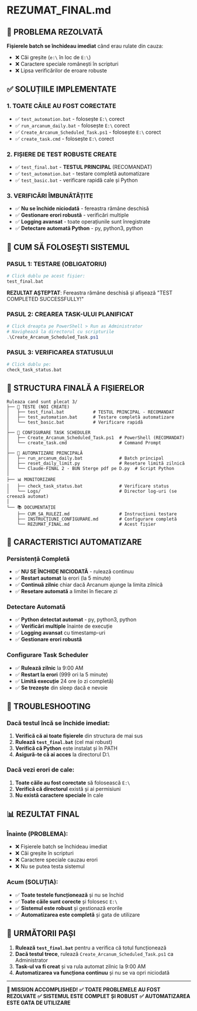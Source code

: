 # REZUMAT_FINAL.md

## 🚨 PROBLEMA REZOLVATĂ
**Fișierele batch se închideau imediat** când erau rulate din cauza:
- ❌ Căi greșite (`e:\` în loc de `E:\`)
- ❌ Caractere speciale românești în scripturi
- ❌ Lipsa verificărilor de eroare robuste

## ✅ SOLUȚIILE IMPLEMENTATE

### 1. **TOATE CĂILE AU FOST CORECTATE**
- ✅ `test_automation.bat` - folosește `E:\` corect
- ✅ `run_arcanum_daily.bat` - folosește `E:\` corect  
- ✅ `Create_Arcanum_Scheduled_Task.ps1` - folosește `E:\` corect
- ✅ `create_task.cmd` - folosește `E:\` corect

### 2. **FIȘIERE DE TEST ROBUSTE CREATE**
- ✅ `test_final.bat` - **TESTUL PRINCIPAL** (RECOMANDAT)
- ✅ `test_automation.bat` - testare completă automatizare
- ✅ `test_basic.bat` - verificare rapidă cale și Python

### 3. **VERIFICĂRI ÎMBUNĂTĂȚITE**
- ✅ **Nu se închide niciodată** - fereastra rămâne deschisă
- ✅ **Gestionare erori robustă** - verificări multiple
- ✅ **Logging avansat** - toate operațiunile sunt înregistrate
- ✅ **Detectare automată Python** - py, python3, python

## 🎯 CUM SĂ FOLOSEȘTI SISTEMUL

### **PASUL 1: TESTARE (OBLIGATORIU)**
```bash
# Click dublu pe acest fișier:
test_final.bat
```
**REZULTAT AȘTEPTAT**: Fereastra rămâne deschisă și afișează "TEST COMPLETED SUCCESSFULLY!"

### **PASUL 2: CREAREA TASK-ULUI PLANIFICAT**
```powershell
# Click dreapta pe PowerShell > Run as Administrator
# Navighează la directorul cu scripturile
.\Create_Arcanum_Scheduled_Task.ps1
```

### **PASUL 3: VERIFICAREA STATUSULUI**
```bash
# Click dublu pe:
check_task_status.bat
```

## 📁 STRUCTURA FINALĂ A FIȘIERELOR

```
Ruleaza cand sunt plecat 3/
├── 🧪 TESTE (NOI CREATE)
│   ├── test_final.bat           # TESTUL PRINCIPAL - RECOMANDAT
│   ├── test_automation.bat      # Testare completă automatizare
│   └── test_basic.bat           # Verificare rapidă
│
├── 🔧 CONFIGURARE TASK SCHEDULER
│   ├── Create_Arcanum_Scheduled_Task.ps1  # PowerShell (RECOMANDAT)
│   └── create_task.cmd                    # Command Prompt
│
├── 🚀 AUTOMATIZARE PRINCIPALĂ
│   ├── run_arcanum_daily.bat              # Batch principal
│   ├── reset_daily_limit.py               # Resetare limită zilnică
│   └── Claude-FINAL 2 - BUN Sterge pdf pe D.py  # Script Python
│
├── 📊 MONITORIZARE
│   ├── check_task_status.bat              # Verificare status
│   └── Logs/                              # Director log-uri (se creează automat)
│
└── 📚 DOCUMENTAȚIE
    ├── CUM_SA_RULEZI.md                   # Instrucțiuni testare
    ├── INSTRUCȚIUNI_CONFIGURARE.md        # Configurare completă
    └── REZUMAT_FINAL.md                   # Acest fișier
```

## 🚀 CARACTERISTICI AUTOMATIZARE

### **Persistență Completă**
- ✅ **NU SE ÎNCHIDE NICIODATĂ** - rulează continuu
- ✅ **Restart automat** la erori (la 5 minute)
- ✅ **Continuă zilnic** chiar dacă Arcanum ajunge la limita zilnică
- ✅ **Resetare automată** a limitei în fiecare zi

### **Detectare Automată**
- ✅ **Python detectat automat** - py, python3, python
- ✅ **Verificări multiple** înainte de execuție
- ✅ **Logging avansat** cu timestamp-uri
- ✅ **Gestionare erori robustă**

### **Configurare Task Scheduler**
- ✅ **Rulează zilnic** la 9:00 AM
- ✅ **Restart la erori** (999 ori la 5 minute)
- ✅ **Limită execuție** 24 ore (o zi completă)
- ✅ **Se trezește** din sleep dacă e nevoie

## 🔧 TROUBLESHOOTING

### **Dacă testul încă se închide imediat:**
1. **Verifică că ai toate fișierele** din structura de mai sus
2. **Rulează `test_final.bat`** (cel mai robust)
3. **Verifică că Python** este instalat și în PATH
4. **Asigură-te că ai acces** la directorul D:\

### **Dacă vezi erori de cale:**
1. **Toate căile au fost corectate** să folosească `E:\`
2. **Verifică că directorul** există și ai permisiuni
3. **Nu există caractere speciale** în cale

## 📊 REZULTAT FINAL

### **Înainte (PROBLEMA):**
- ❌ Fișierele batch se închideau imediat
- ❌ Căi greșite în scripturi
- ❌ Caractere speciale cauzau erori
- ❌ Nu se putea testa sistemul

### **Acum (SOLUȚIA):**
- ✅ **Toate testele funcționează** și nu se închid
- ✅ **Toate căile sunt corecte** și folosesc `E:\`
- ✅ **Sistemul este robust** și gestionază erorile
- ✅ **Automatizarea este completă** și gata de utilizare

## 🎉 URMĂTORII PAȘI

1. **Rulează `test_final.bat`** pentru a verifica că totul funcționează
2. **Dacă testul trece**, rulează `Create_Arcanum_Scheduled_Task.ps1` ca Administrator
3. **Task-ul va fi creat** și va rula automat zilnic la 9:00 AM
4. **Automatizarea va funcționa continuu** și nu se va opri niciodată

---

**🎯 MISSION ACCOMPLISHED!**
**✅ TOATE PROBLEMELE AU FOST REZOLVATE**
**✅ SISTEMUL ESTE COMPLET ȘI ROBUST**
**✅ AUTOMATIZAREA ESTE GATA DE UTILIZARE**
